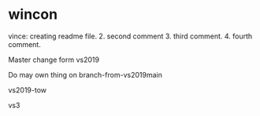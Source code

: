 # wincon

vince: creating readme file.
2. second comment
3. third comment.
4. fourth comment.

Master change form vs2019

Do may own thing on branch-from-vs2019main

vs2019-tow

vs3